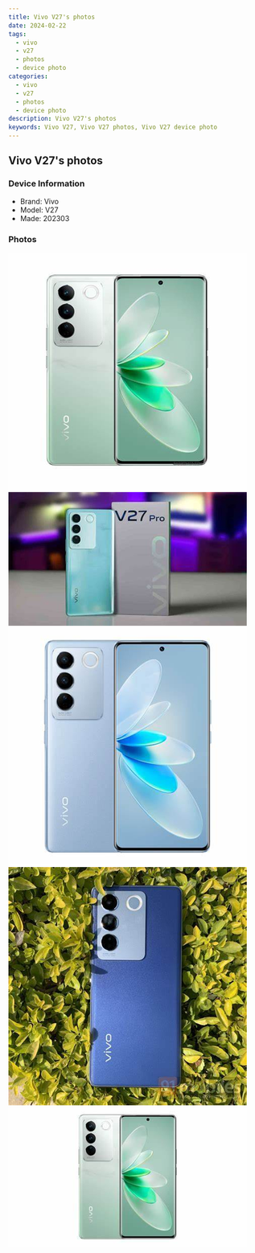 ```yaml
---
title: Vivo V27's photos
date: 2024-02-22
tags: 
  - vivo
  - v27
  - photos
  - device photo
categories: 
  - vivo
  - v27
  - photos
  - device photo
description: Vivo V27's photos
keywords: Vivo V27, Vivo V27 photos, Vivo V27 device photo
---
```


## Vivo V27's photos

### Device Information

- Brand: Vivo
- Model: V27
- Made: 202303

### Photos

![/images/best-assets/devices/vivo/vivo-v27/1.jpg](/images/best-assets/devices/vivo/vivo-v27/1.jpg)
![/images/best-assets/devices/vivo/vivo-v27/2.jpg](/images/best-assets/devices/vivo/vivo-v27/2.jpg)
![/images/best-assets/devices/vivo/vivo-v27/3.jpg](/images/best-assets/devices/vivo/vivo-v27/3.jpg)
![/images/best-assets/devices/vivo/vivo-v27/4.jpg](/images/best-assets/devices/vivo/vivo-v27/4.jpg)
![/images/best-assets/devices/vivo/vivo-v27/5.jpg](/images/best-assets/devices/vivo/vivo-v27/5.jpg)

